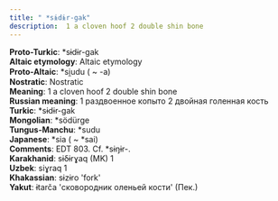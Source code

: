 ```yaml
---
title: " *sɨdɨr-gak"
description:  1 a cloven hoof 2 double shin bone
---
```


<strong>Proto-Turkic</strong>:  *sɨdɨr-gak<br>
<strong>Altaic etymology</strong>:  Altaic etymology<br>
<strong> Proto-Altaic</strong>:  *si̯udu ( ~ -a)<br>
<strong>Nostratic</strong>:  Nostratic<br>
<strong>Meaning</strong>:  1 a cloven hoof 2 double shin bone<br>
<strong>Russian meaning</strong>:  1 раздвоенное копыто 2 двойная голенная кость<br>
<strong>Turkic</strong>:  *sɨdɨr-gak<br>
<strong>Mongolian</strong>:  *södürge<br>
<strong>Tungus-Manchu</strong>:  *sudu<br>
<strong>Japanese</strong>:  *sia ( ~ *sai)<br>
<strong>Comments</strong>:  EDT 803. Cf. *sɨŋɨr-.<br>
<strong>Karakhanid</strong>:  sɨδɨrɣaq (MK) 1<br>
<strong>Uzbek</strong>:  siɣraq 1<br>
<strong>Khakassian</strong>:  sɨzɨro 'fork'<br>
<strong>Yakut</strong>:  ɨtarča 'сковородник оленьей кости' (Пек.)<br>


